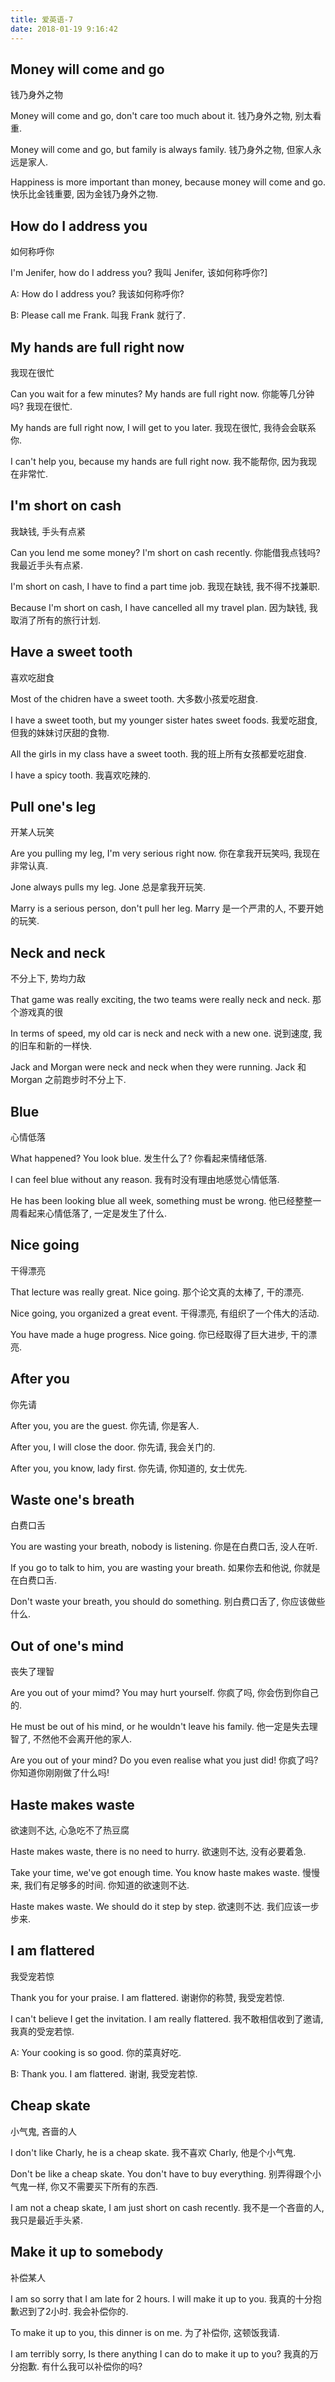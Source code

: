 ```yaml
---
title: 爱英语-7
date: 2018-01-19 9:16:42
---
```

## Money will come and go
钱乃身外之物

Money will come and go, don't care too much about it.
钱乃身外之物, 别太看重.

Money will come and go, but family is always family.
钱乃身外之物, 但家人永远是家人.

Happiness is more important than money, because money will come and go.
快乐比金钱重要, 因为金钱乃身外之物.

## How do I address you
如何称呼你

I'm Jenifer, how do I address you?
我叫 Jenifer, 该如何称呼你?]

A: How do I address you?
我该如何称呼你?

B: Please call me Frank.
叫我 Frank 就行了.

## My hands are full right now
我现在很忙

Can you wait for a few minutes? My hands are full right now.
你能等几分钟吗? 我现在很忙.

My hands are full right now, I will get to you later.
我现在很忙, 我待会会联系你.

I can't help you, because my hands are full right now.
我不能帮你, 因为我现在非常忙.

## I'm short on cash
我缺钱, 手头有点紧

Can you lend me some money? I'm short on cash recently.
你能借我点钱吗? 我最近手头有点紧.

I'm short on cash, I have to find a part time job.
我现在缺钱, 我不得不找兼职.

Because I'm short on cash, I have cancelled all my travel plan.
因为缺钱, 我取消了所有的旅行计划.

## Have a sweet tooth
喜欢吃甜食

Most of the chidren have a sweet tooth.
大多数小孩爱吃甜食.

I have a sweet tooth, but my younger sister hates sweet foods.
我爱吃甜食, 但我的妹妹讨厌甜的食物.

All the girls in my class have a sweet tooth.
我的班上所有女孩都爱吃甜食.

I have a spicy tooth.
我喜欢吃辣的.

## Pull one's leg
开某人玩笑

Are you pulling my leg, I'm very serious right now.
你在拿我开玩笑吗, 我现在非常认真.

Jone always pulls my leg.
Jone 总是拿我开玩笑.

Marry is a serious person, don't pull her leg.
Marry 是一个严肃的人, 不要开她的玩笑.

## Neck and neck
不分上下, 势均力敌

That game was really exciting, the two teams were really neck and neck.
那个游戏真的很

In terms of speed, my old car is neck and neck with a new one.
说到速度, 我的旧车和新的一样快.

Jack and Morgan were neck and neck when they were running.
Jack 和 Morgan 之前跑步时不分上下.

## Blue
心情低落

What happened? You look blue.
发生什么了? 你看起来情绪低落.

I can feel blue without any reason.
我有时没有理由地感觉心情低落.

He has been looking blue all week, something must be wrong.
他已经整整一周看起来心情低落了, 一定是发生了什么.

## Nice going
干得漂亮

That lecture was really great. Nice going.
那个论文真的太棒了, 干的漂亮.

Nice going, you organized a great event.
干得漂亮, 有组织了一个伟大的活动.

You have made a huge progress. Nice going.
你已经取得了巨大进步, 干的漂亮.

## After you
你先请

After you, you are the guest.
你先请, 你是客人.

After you, I will close the door.
你先请, 我会关门的.

After you, you know, lady first.
你先请, 你知道的, 女士优先.

## Waste one's breath
白费口舌

You are wasting your breath, nobody is listening.
你是在白费口舌, 没人在听.

If you go to talk to him, you are wasting your breath.
如果你去和他说, 你就是在白费口舌.

Don't waste your breath, you should do something.
别白费口舌了, 你应该做些什么.

## Out of one's mind
丧失了理智

Are you out of your mimd? You may hurt yourself.
你疯了吗, 你会伤到你自己的.

He must be out of his mind, or he wouldn't leave his family.
他一定是失去理智了, 不然他不会离开他的家人.

Are you out of your mind? Do you even realise what you just did!
你疯了吗? 你知道你刚刚做了什么吗!

## Haste makes waste
欲速则不达, 心急吃不了热豆腐

Haste makes waste, there is no need to hurry.
欲速则不达, 没有必要着急.

Take your time, we've got enough time. You know haste makes waste.
慢慢来, 我们有足够多的时间. 你知道的欲速则不达.

Haste makes waste. We should do it step by step.
欲速则不达. 我们应该一步步来.

## I am flattered
我受宠若惊

Thank you for your praise. I am flattered.
谢谢你的称赞, 我受宠若惊.

I can't believe I get the invitation. I am really flattered.
我不敢相信收到了邀请, 我真的受宠若惊.

A: Your cooking is so good.
你的菜真好吃.

B: Thank you. I am flattered.
谢谢, 我受宠若惊.

## Cheap skate
小气鬼, 吝啬的人

I don't like Charly, he is a cheap skate.
我不喜欢 Charly, 他是个小气鬼.

Don't be like a cheap skate. You don't have to buy everything.
别弄得跟个小气鬼一样, 你又不需要买下所有的东西.

I am not a cheap skate, I am just short on cash recently.
我不是一个吝啬的人, 我只是最近手头紧.

## Make it up to somebody
补偿某人

I am so sorry that I am late for 2 hours. I will make it up to you.
我真的十分抱歉迟到了2小时. 我会补偿你的.

To make it up to you, this dinner is on me.
为了补偿你, 这顿饭我请.

I am terribly sorry, Is there anything I can do to make it up to you?
我真的万分抱歉. 有什么我可以补偿你的吗?
